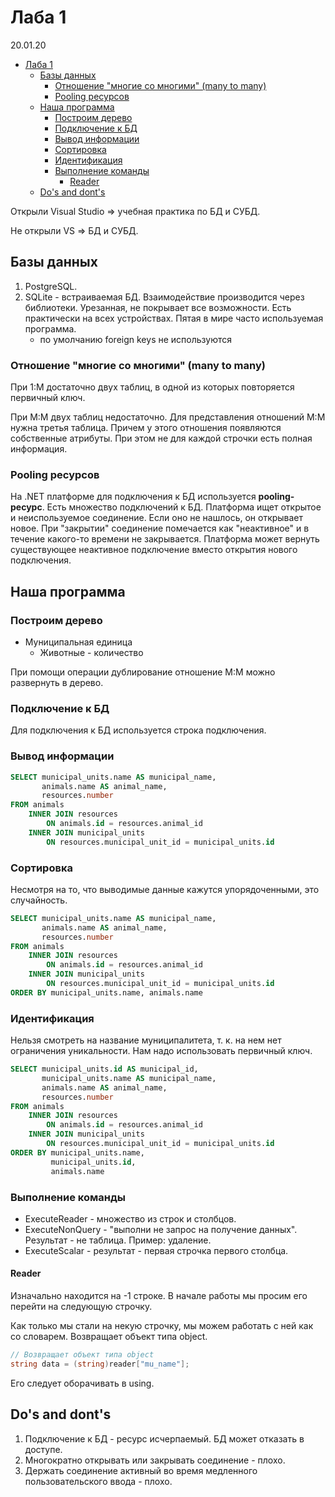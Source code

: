 # Лаба 1

20.01.20

- [Лаба 1](#Лаба-1)
  - [Базы данных](#Базы-данных)
    - [Отношение "многие со многими" (many to many)](#Отношение-многие-со-многими-many-to-many)
    - [Pooling ресурсов](#pooling-ресурсов)
  - [Наша программа](#Наша-программа)
    - [Построим дерево](#Построим-дерево)
    - [Подключение к БД](#Подключение-к-БД)
    - [Вывод информации](#Вывод-информации)
    - [Сортировка](#Сортировка)
    - [Идентификация](#Идентификация)
    - [Выполнение команды](#Выполнение-команды)
      - [Reader](#reader)
  - [Do's and dont's](#dos-and-donts)

Открыли Visual Studio => учебная практика по БД и СУБД.

Не открыли VS => БД и СУБД.

## Базы данных

1. PostgreSQL.
2. SQLite - встраиваемая БД. Взаимодействие производится через библиотеки. Урезанная, не покрывает все возможности. Есть практически на всех устройствах. Пятая в мире часто используемая программа.
    - по умолчанию foreign keys не используются

### Отношение "многие со многими" (many to many)

При 1:M достаточно двух таблиц, в одной из которых повторяется первичный ключ.

При M:M двух таблиц недостаточно. Для представления отношений M:M нужна третья таблица. Причем у этого отношения появляются собственные атрибуты. При этом не для каждой строчки есть полная информация.

### Pooling ресурсов

На .NET платформе для подключения к БД используется __pooling-ресурс__. Есть множество подключений к БД. Платформа ищет открытое и неиспользуемое соединение. Если оно не нашлось, он открывает новое. При "закрытии" соединение помечается как "неактивное" и в течение какого-то времени не закрывается. Платформа может вернуть существующее неактивное подключение вместо открытия нового подключения.

## Наша программа

### Построим дерево

- Муниципальная единица
  - Животные - количество

При помощи операции дублирование отношение M:M можно развернуть в дерево.

### Подключение к БД

Для подключения к БД используется строка подключения.

### Вывод информации

```sql
SELECT municipal_units.name AS municipal_name,
       animals.name AS animal_name,
       resources.number
FROM animals
    INNER JOIN resources
        ON animals.id = resources.animal_id
    INNER JOIN municipal_units
        ON resources.municipal_unit_id = municipal_units.id
```

### Сортировка

Несмотря на то, что выводимые данные кажутся упорядоченными, это случайность.

```sql
SELECT municipal_units.name AS municipal_name,
       animals.name AS animal_name,
       resources.number
FROM animals
    INNER JOIN resources
        ON animals.id = resources.animal_id
    INNER JOIN municipal_units
        ON resources.municipal_unit_id = municipal_units.id
ORDER BY municipal_units.name, animals.name
```

### Идентификация

Нельзя смотреть на название муниципалитета, т. к. на нем нет ограничения уникальности. Нам надо использовать первичный ключ.

```sql
SELECT municipal_units.id AS municipal_id,
       municipal_units.name AS municipal_name,
       animals.name AS animal_name,
       resources.number
FROM animals
    INNER JOIN resources
        ON animals.id = resources.animal_id
    INNER JOIN municipal_units
        ON resources.municipal_unit_id = municipal_units.id
ORDER BY municipal_units.name,
         municipal_units.id,
         animals.name
```

### Выполнение команды

- ExecuteReader - множество из строк и столбцов.
- ExecuteNonQuery - "выполни не запрос на получение данных". Результат - не таблица. Пример: удаление.
- ExecuteScalar - результат - первая строчка первого столбца.

#### Reader

Изначально находится на -1 строке. В начале работы мы просим его перейти на следующую строчку.

Как только мы стали на некую строчку, мы можем работать с ней как со словарем. Возвращает объект типа object.

```cs
// Возвращает объект типа object
string data = (string)reader["mu_name"];
```

Его следует оборачивать в using.

## Do's and dont's

1. Подключение к БД - ресурс исчерпаемый. БД может отказать в доступе.
2. Многократно открывать или закрывать соединение - плохо.
3. Держать соединение активный во время медленного пользовательского ввода - плохо.
